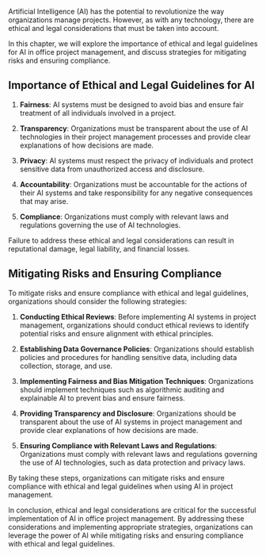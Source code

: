 
Artificial Intelligence (AI) has the potential to revolutionize the way organizations manage projects. However, as with any technology, there are ethical and legal considerations that must be taken into account.

In this chapter, we will explore the importance of ethical and legal guidelines for AI in office project management, and discuss strategies for mitigating risks and ensuring compliance.

Importance of Ethical and Legal Guidelines for AI
-------------------------------------------------

1. **Fairness**: AI systems must be designed to avoid bias and ensure fair treatment of all individuals involved in a project.

2. **Transparency**: Organizations must be transparent about the use of AI technologies in their project management processes and provide clear explanations of how decisions are made.

3. **Privacy**: AI systems must respect the privacy of individuals and protect sensitive data from unauthorized access and disclosure.

4. **Accountability**: Organizations must be accountable for the actions of their AI systems and take responsibility for any negative consequences that may arise.

5. **Compliance**: Organizations must comply with relevant laws and regulations governing the use of AI technologies.

Failure to address these ethical and legal considerations can result in reputational damage, legal liability, and financial losses.

Mitigating Risks and Ensuring Compliance
----------------------------------------

To mitigate risks and ensure compliance with ethical and legal guidelines, organizations should consider the following strategies:

1. **Conducting Ethical Reviews**: Before implementing AI systems in project management, organizations should conduct ethical reviews to identify potential risks and ensure alignment with ethical principles.

2. **Establishing Data Governance Policies**: Organizations should establish policies and procedures for handling sensitive data, including data collection, storage, and use.

3. **Implementing Fairness and Bias Mitigation Techniques**: Organizations should implement techniques such as algorithmic auditing and explainable AI to prevent bias and ensure fairness.

4. **Providing Transparency and Disclosure**: Organizations should be transparent about the use of AI systems in project management and provide clear explanations of how decisions are made.

5. **Ensuring Compliance with Relevant Laws and Regulations**: Organizations must comply with relevant laws and regulations governing the use of AI technologies, such as data protection and privacy laws.

By taking these steps, organizations can mitigate risks and ensure compliance with ethical and legal guidelines when using AI in project management.

In conclusion, ethical and legal considerations are critical for the successful implementation of AI in office project management. By addressing these considerations and implementing appropriate strategies, organizations can leverage the power of AI while mitigating risks and ensuring compliance with ethical and legal guidelines.
